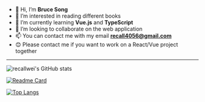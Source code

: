 - 👋 Hi, I’m **Bruce Song**
- 📖 I’m interested in reading different books
- 🌱 I’m currently learning **Vue.js** and **TypeScript**
- 💞️ I’m looking to collaborate on the web application
- 📫 You can contact me with my email **recall4056@gmail.com**
- 😊 Please contact me if you want to work on a React/Vue project together

---

![recallwei's GitHub stats](https://github-readme-stats.vercel.app/api?username=recallwei&show_icons=true&theme=dracula&count_private=true&include_all_commits)

[![Readme Card](https://github-readme-stats.vercel.app/api/pin/?username=recallwei&repo=recallwei&theme=dracula)](https://github.com/recallwei/daily)

[![Top Langs](https://github-readme-stats.vercel.app/api/top-langs/?username=recallwei&layout=compact&theme=dracula)](https://github.com/recallwei/daily)
